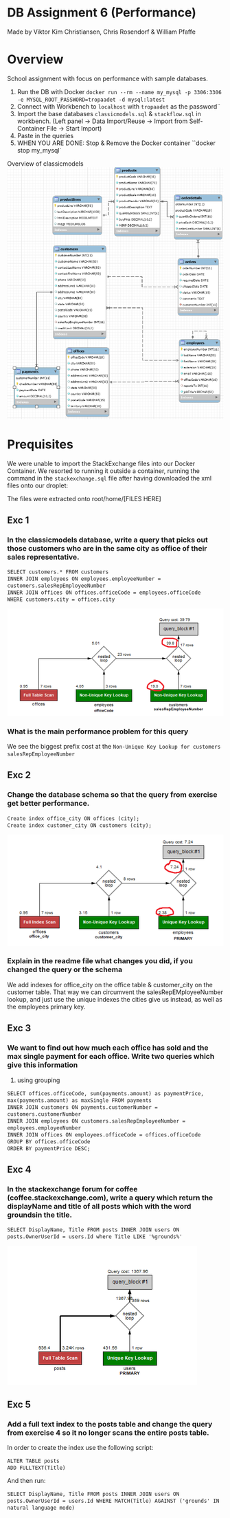 # DB Assignment 6 (Performance)
Made by Viktor Kim Christiansen, Chris Rosendorf & William Pfaffe
# Overview
School assignment with focus on performance with sample databases.
1. Run the DB with Docker `docker run --rm --name my_mysql -p 3306:3306 -e MYSQL_ROOT_PASSWORD=tropaadet -d mysql:latest`
2. Connect with Workbench to `localhost` with `tropaadet` as the password¨
3. Import the base databases `classicmodels.sql` & `stackflow.sql` in workbench. (Left panel -> Data Import/Reuse -> Import from Self-Container File -> Start Import)
4. Paste in the queries
5. WHEN YOU ARE DONE: Stop & Remove the Docker container ``docker stop my_mysql`

Overview of classicmodels
![classicmodels](classicmodels.png "classicmodels")


# Prequisites
We were unable to import the StackExchange files into our Docker Container. We resorted to running it outside a container, running the command in the  `stackexchange.sql` file after having downloaded the xml files onto our droplet:

The files were extracted onto root/home/[FILES HERE]


## Exc 1 
### In the classicmodels database, write a query that picks out those customers who are in the same city as office of their sales representative.
```
SELECT customers.* FROM customers
INNER JOIN employees ON employees.employeeNumber = customers.salesRepEmployeeNumber
INNER JOIN offices ON offices.officeCode = employees.officeCode
WHERE customers.city = offices.city
```
![Execution Plan1](exc1/plan1.png "Execution Plan1")

### What is the main performance problem for this query
We see the biggest prefix cost at the `Non-Unique Key Lookup for customers salesRepEmployeeNumber`


## Exc 2
### Change the database schema so that the query from exercise get better performance.

```
Create index office_city ON offices (city);
Create index customer_city ON customers (city);
```

![Execution Plan2](exc2/plan2.png "Execution Plan2")

### Explain in the readme file what changes you did, if you changed the query or the schema
We add indexes for office_city on the office table & customer_city on the customer table. That way we can circumvent the salesRepEMployeeNumber lookup, and just use the unique indexes the cities give us instead, as well as the employees primary key.

## Exc 3

### We want to find out how much each office has sold and the max single payment for each office. Write two queries which give this information

1. using grouping
```
SELECT offices.officeCode, sum(payments.amount) as paymentPrice, max(payments.amount) as maxSingle FROM payments
INNER JOIN customers ON payments.customerNumber = customers.customerNumber
INNER JOIN employees ON customers.salesRepEmployeeNumber = employees.employeeNumber
INNER JOIN offices ON employees.officeCode = offices.officeCode
GROUP BY offices.officeCode
ORDER BY paymentPrice DESC;

```
## Exc 4
### In the stackexchange forum for coffee (coffee.stackexchange.com), write a query which return the displayName and title of all posts which with the word groundsin the title.
```
SELECT DisplayName, Title FROM posts INNER JOIN users ON posts.OwnerUserId = users.Id where Title LIKE '%grounds%' 
```
![Execution Plan2](/exc4/opg4.png "Execution Plan2")
## Exc 5
### Add a full text index to the posts table and change the query from exercise 4 so it no longer scans the entire posts table.
In order to create the index use the following script:
```
ALTER TABLE posts  
ADD FULLTEXT(Title)
```

And then run:

```
SELECT DisplayName, Title FROM posts INNER JOIN users ON posts.OwnerUserId = users.Id WHERE MATCH(Title) AGAINST ('grounds' IN natural language mode)
```

